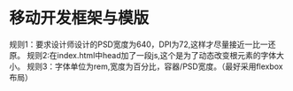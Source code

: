 # 移动开发框架与模版
规则1：要求设计师设计的PSD宽度为640，DPI为72,这样才尽量接近一比一还原。
规则2:在index.html中head加了一段js,这个是为了动态改变根元素的字体大小。
规则3：字体单位为rem,宽度为百分比，容器/PSD宽度。（最好采用flexbox布局）


